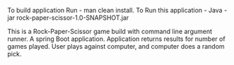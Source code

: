 To build application Run - man clean install. 
To Run this application -
Java -jar rock-paper-scissor-1.0-SNAPSHOT.jar


This is a Rock-Paper-Scissor game build with command line argument runner. A spring Boot application. 
Application returns results for number of games played.
User plays against computer, and computer does a random pick. 
